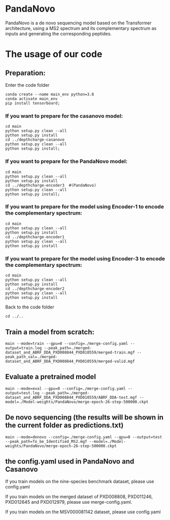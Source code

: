 # PandaNovo
PandaNovo is a de novo sequencing model based on the Transformer architecture, using a MS2 spectrum and its complementary spectrum as inputs and generating the corresponding peptides.
# The usage of our code
## Preparation:  
Enter the code folder

```
conda create --name main_env python=3.8
conda activate main_env
pip install tensorboard;
```

### If you want to prepare for the casanovo model: 

```
cd main
python setup.py clean --all
python setup.py install
cd ../depthcharge-casanovo
python setup.py clean --all
python setup.py install;
```

### If you want to prepare for the PandaNovo model: 

```
cd main
python setup.py clean --all
python setup.py install
cd ../depthcharge-encoder3  #(PandaNovo)
python setup.py clean --all
python setup.py install;
```

### If you want to prepare for the model using Encoder-1 to encode the complementary spectrum: 

```
cd main
python setup.py clean --all
python setup.py install
cd ../depthcharge-encoder1
python setup.py clean --all
python setup.py install
```

### If you want to prepare for the model using Encoder-3 to encode the complementary spectrum: 

```
cd main
python setup.py clean --all
python setup.py install
cd ../depthcharge-encoder2
python setup.py clean --all
python setup.py install
```

Back to the code folder

```
cd ../..
```

## Train a model from scratch:

```
main --mode=train --gpu=0 --config=./merge-config.yaml --output=train.log --peak_path=./merged-dataset_and_ABRF_DDA_PXD008844_PXD010559/merged-train.mgf --peak_path_val=./merged-dataset_and_ABRF_DDA_PXD008844_PXD010559/merged-valid.mgf
```

## Evaluate a pretrained model

```
main --mode=eval --gpu=0 --config=./merge-config.yaml --output=test.log --peak_path=./merged-dataset_and_ABRF_DDA_PXD008844_PXD010559/ABRF_DDA-test.mgf --model=./Model-weights/PandaNovo/merge-epoch-26-step-500000.ckpt 
```

## De novo sequencing (the results will be shown in the current folder as predictions.txt)

```
main --mode=denovo --config=./merge-config.yaml --gpu=0 --output=test --peak_path=To_be_Identified_MS2.mgf --model=./Model-weights/PandaNovo/merge-epoch-26-step-500000.ckpt 
```

## the config.yaml used in PandaNovo and Casanovo
If you train models on the nine-species benchmark dataset, please use config.yaml  

If you train models on the merged dataset of PXD008808, PXD011246, PXD012645 and PXD012979, please use merge-config.yaml.

If you train models on the MSV000081142 dataset, please use config.yaml


